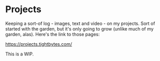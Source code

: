 # Projects

Keeping a sort-of log - images, text and video - on my projects. Sort of started with the garden, but it's only going to grow (unlike much of my garden, alas). Here's the link to those pages:

https://projects.tightbytes.com/

This is a WIP.
